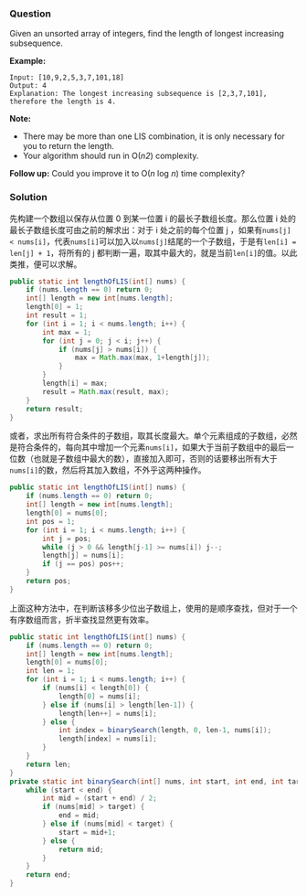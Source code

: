 ### Question

Given an unsorted array of integers, find the length of longest increasing subsequence.

**Example:**

```
Input: [10,9,2,5,3,7,101,18]
Output: 4 
Explanation: The longest increasing subsequence is [2,3,7,101], therefore the length is 4. 
```

**Note:** 

-   There may be more than one LIS combination, it is only necessary for you to return the length.
-   Your algorithm should run in O(*n2*) complexity.

**Follow up:** Could you improve it to O(*n* log *n*) time complexity?

### Solution

先构建一个数组以保存从位置 0 到某一位置 i 的最长子数组长度。那么位置 i 处的最长子数组长度可由之前的解求出：对于 i 处之前的每个位置 j ，如果有`nums[j] < nums[i]`，代表`nums[i]`可以加入以`nums[j]`结尾的一个子数组，于是有`len[i] = len[j] + 1`，将所有的 j 都判断一遍，取其中最大的，就是当前`len[i]`的值。以此类推，便可以求解。

```java
public static int lengthOfLIS(int[] nums) {
    if (nums.length == 0) return 0;
    int[] length = new int[nums.length];
    length[0] = 1;
    int result = 1;
    for (int i = 1; i < nums.length; i++) {
        int max = 1;
        for (int j = 0; j < i; j++) {
            if (nums[j] > nums[i]) {
                max = Math.max(max, 1+length[j]);
            }
        }
        length[i] = max;
        result = Math.max(result, max);
    }
    return result;
}
```

或者，求出所有符合条件的子数组，取其长度最大。单个元素组成的子数组，必然是符合条件的，每向其中增加一个元素`nums[i]`，如果大于当前子数组中的最后一位数（也就是子数组中最大的数），直接加入即可，否则的话要移出所有大于`nums[i]`的数，然后将其加入数组，不外乎这两种操作。

```java
public static int lengthOfLIS(int[] nums) {
    if (nums.length == 0) return 0;
    int[] length = new int[nums.length];
    length[0] = nums[0];
    int pos = 1;
    for (int i = 1; i < nums.length; i++) {
        int j = pos;
        while (j > 0 && length[j-1] >= nums[i]) j--;
        length[j] = nums[i];
        if (j == pos) pos++;
    }
    return pos;
}
```

上面这种方法中，在判断该移多少位出子数组上，使用的是顺序查找，但对于一个有序数组而言，折半查找显然更有效率。

```java
public static int lengthOfLIS(int[] nums) {
    if (nums.length == 0) return 0;
    int[] length = new int[nums.length];
    length[0] = nums[0];
    int len = 1;
    for (int i = 1; i < nums.length; i++) {
        if (nums[i] < length[0]) {
            length[0] = nums[i];
        } else if (nums[i] > length[len-1]) {
            length[len++] = nums[i];
        } else {
            int index = binarySearch(length, 0, len-1, nums[i]);
            length[index] = nums[i];
        }
    }
    return len;
}
private static int binarySearch(int[] nums, int start, int end, int target) {
    while (start < end) {
        int mid = (start + end) / 2;
        if (nums[mid] > target) {
            end = mid;
        } else if (nums[mid] < target) {
            start = mid+1;
        } else {
            return mid;
        }
    }
    return end;
}
```

